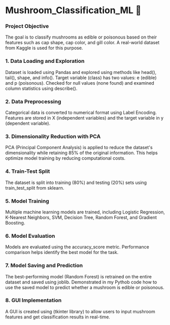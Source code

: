 # Mushroom_Classification_ML 🍄

### Project Objective 
The goal is to classify mushrooms as edible or poisonous based on their features such as cap shape, cap color, and gill color.
A real-world dataset from Kaggle is used for this purpose.

### 1. Data Loading and Exploration 
Dataset is loaded using Pandas and explored using methods like head(), tail(), shape, and info().
Target variable (class) has two values: e (edible) and p (poisonous).
Checked for null values (none found) and examined column statistics using describe().

### 2. Data Preprocessing 
Categorical data is converted to numerical format using Label Encoding.
Features are stored in X (independent variables) and the target variable in y (dependent variable).

### 3. Dimensionality Reduction with PCA 
PCA (Principal Component Analysis) is applied to reduce the dataset's dimensionality while retaining 85% of the original information.
This helps optimize model training by reducing computational costs.

### 4. Train-Test Split 
The dataset is split into training (80%) and testing (20%) sets using train_test_split from sklearn.

### 5. Model Training 
Multiple machine learning models are trained, including Logistic Regression, K-Nearest Neighbors, SVM, Decision Tree, Random Forest, and Gradient Boosting.

### 6. Model Evaluation 
Models are evaluated using the accuracy_score metric.
Performance comparison helps identify the best model for the task.

### 7. Model Saving and Prediction 
The best-performing model (Random Forest) is retrained on the entire dataset and saved using joblib.
Demonstrated in my Pythob code how to use the saved model to predict whether a mushroom is edible or poisonous.

### 8. GUI Implementation 
A GUI is created using (tkinter library) to allow users to input mushroom features and get classification results in real-time.
